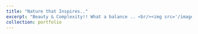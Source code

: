 ```yaml
---
title: "Nature that Inspires.."
excerpt: "Beauty & Complexity!! What a balance .. <br/><img src='/images/nature/mountain_lake_landscape.png'>"
collection: portfolio
---
```

